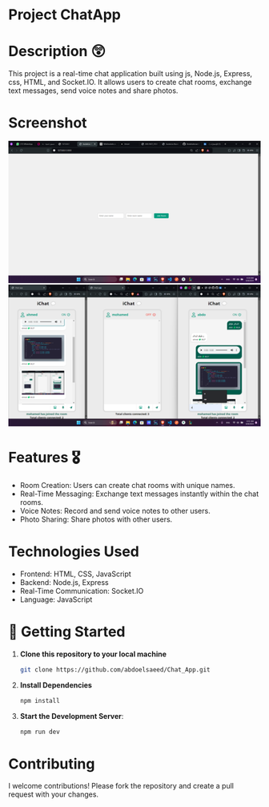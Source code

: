 # Project ChatApp

# Description 😲
This project is a real-time chat application built using js, Node.js, Express, css, HTML, and Socket.IO. It allows users to create chat rooms, exchange text messages, send voice notes and share photos.

# Screenshot
![photo](https://github.com/abdoelsaeed/Chat_App/blob/main/uploads/1723087277213.jpg)
![photo](https://github.com/abdoelsaeed/Chat_App/blob/main/uploads/1723087882230.jpg)

# Features 🎖️
- Room Creation: Users can create chat rooms with unique names.
- Real-Time Messaging: Exchange text messages instantly within the chat rooms.
- Voice Notes: Record and send voice notes to other users.
- Photo Sharing: Share photos with other users.

# Technologies Used
- Frontend: HTML, CSS, JavaScript
- Backend: Node.js, Express
- Real-Time Communication: Socket.IO
- Language: JavaScript


# 🚀 Getting Started
1. **Clone this repository to your local machine**
    ```sh
    git clone https://github.com/abdoelsaeed/Chat_App.git

2. **Install Dependencies**
    ```sh
    npm install
    ```


4. **Start the Development Server**:
    ```sh
    npm run dev
    ```
# Contributing
I welcome contributions! Please fork the repository and create a pull request with your changes.